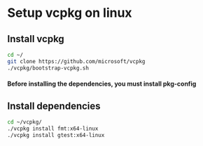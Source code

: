 # Setup vcpkg on linux 

## Install vcpkg
```bash
cd ~/
git clone https://github.com/microsoft/vcpkg
./vcpkg/bootstrap-vcpkg.sh
```
#### Before installing the dependencies, you must install pkg-config

## Install dependencies
```bash
cd ~/vcpkg/
./vcpkg install fmt:x64-linux
./vcpkg install gtest:x64-linux
```

